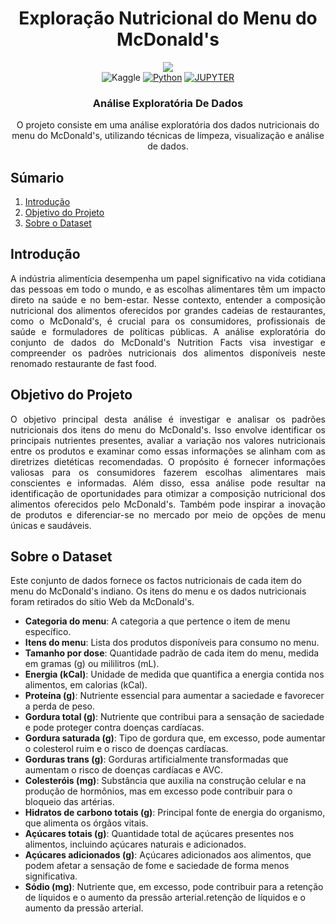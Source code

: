 <div align="center">
    <h1>Exploração Nutricional do Menu do McDonald's</h1>
    
  <img src="https://github.com/marcos-anjos/Data-Analytics-Portifolio---EAD-McDonald-s-Nutrition-Facts/assets/160321440/591915ec-6d86-4dfe-b38a-88927f0b83c6" />

  <div align="center">
        <img alt="Kaggle" src="https://img.shields.io/badge/Kaggle-20BEFF?style=for-the-badge&logo=Kaggle&logoColor=white" />
        <a href="#"><img alt="Python" src="https://img.shields.io/badge/Python-FFD43B?style=for-the-badge&logo=python&logoColor=blue"></a>
        <a href="#"><img alt="JUPYTER" src="https://img.shields.io/badge/Jupyter-F37626.svg?&style=for-the-badge&logo=Jupyter&logoColor=white"></a>
    </div>

<h3>Análise Exploratória De Dados</h3>

  <p>O projeto consiste em uma análise exploratória dos dados nutricionais do menu do McDonald's, utilizando técnicas de limpeza, visualização e análise de dados.</p>
  
</div>

## <a name="table">Súmario</a>

1. [Introdução](#introdução)
2. [Objetivo do Projeto](#tech-stack)
3. [Sobre o Dataset](#features)



## <a name="introdução">Introdução</a>

<body>
    <p style="text-align: justify;">
        A indústria alimentícia desempenha um papel significativo na vida cotidiana das pessoas em todo o mundo, e as escolhas alimentares têm um impacto direto na saúde e no bem-estar. Nesse contexto, entender a composição nutricional dos alimentos oferecidos por grandes cadeias de restaurantes, como o McDonald's, é crucial para os consumidores, profissionais de saúde e formuladores de políticas públicas. A análise exploratória do conjunto de dados do McDonald's Nutrition Facts visa investigar e compreender os padrões nutricionais dos alimentos disponíveis neste renomado restaurante de fast food.
    </p>
</body>

## <a name="tech-stack">Objetivo do Projeto</a>

<body>
    <p style="text-align: justify;">
        O objetivo principal desta análise é investigar e analisar os padrões nutricionais dos itens do menu do McDonald's. Isso envolve identificar os principais nutrientes presentes, avaliar a variação nos valores nutricionais entre os produtos e examinar como essas informações se alinham com as diretrizes dietéticas recomendadas. O propósito é fornecer informações valiosas para os consumidores fazerem escolhas alimentares mais conscientes e informadas. Além disso, essa análise pode resultar na identificação de oportunidades para otimizar a composição nutricional dos alimentos oferecidos pelo McDonald's. Também pode inspirar a inovação de produtos e diferenciar-se no mercado por meio de opções de menu únicas e saudáveis.
    </p>
</body>


## <a name="features">Sobre o Dataset</a>

Este conjunto de dados fornece os factos nutricionais de cada item do menu do McDonald's indiano. Os itens do menu e os dados nutricionais foram retirados do sítio Web da McDonald's.

- **Categoria do menu**: A categoria a que pertence o item de menu específico.
- **Itens do menu**: Lista dos produtos disponíveis para consumo no menu.
- **Tamanho por dose**: Quantidade padrão de cada item do menu, medida em gramas (g) ou mililitros (mL).
- **Energia (kCal)**: Unidade de medida que quantifica a energia contida nos alimentos, em calorias (kCal).
- **Proteína (g)**: Nutriente essencial para aumentar a saciedade e favorecer a perda de peso.
- **Gordura total (g)**:  Nutriente que contribui para a sensação de saciedade e pode proteger contra doenças cardíacas.
- **Gordura saturada (g)**: Tipo de gordura que, em excesso, pode aumentar o colesterol ruim e o risco de doenças cardíacas.
- **Gorduras trans (g)**: Gorduras artificialmente transformadas que aumentam o risco de doenças cardíacas e AVC.
- **Colesteróis (mg)**: Substância que auxilia na construção celular e na produção de hormônios, mas em excesso pode contribuir para o bloqueio das artérias.
- **Hidratos de carbono totais (g)**: Principal fonte de energia do organismo, que alimenta os órgãos vitais.
- **Açúcares totais (g)**: Quantidade total de açúcares presentes nos alimentos, incluindo açúcares naturais e adicionados.
- **Açúcares adicionados (g)**: Açúcares adicionados aos alimentos, que podem afetar a sensação de fome e saciedade de forma menos significativa.
- **Sódio (mg)**: Nutriente que, em excesso, pode contribuir para a retenção de líquidos e o aumento da pressão arterial.retenção de líquidos e o aumento da pressão arterial. 
